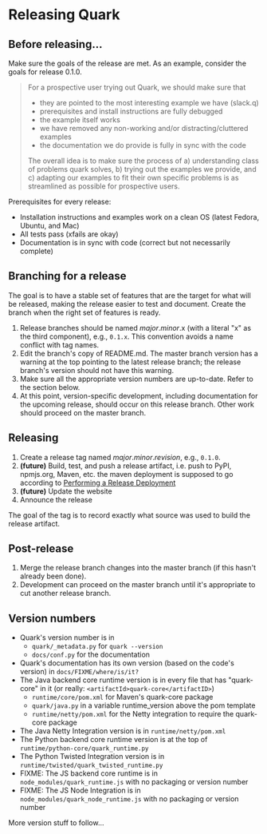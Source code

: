 # Releasing Quark

## Before releasing...

Make sure the goals of the release are met. As an example, consider the goals for release 0.1.0.

> For a prospective user trying out Quark, we should make sure that
>
> - they are pointed to the most interesting example we have (slack.q)
> - prerequisites and install instructions are fully debugged
> - the example itself works
> - we have removed any non-working and/or distracting/cluttered examples
> - the documentation we do provide is fully in sync with the code
>
> The overall idea is to make sure the process of a) understanding class of problems quark solves, b) trying out the examples we provide, and c) adapting our examples to fit their own specific problems is as streamlined as possible for prospective users.

Prerequisites for every release:

- Installation instructions and examples work on a clean OS (latest Fedora, Ubuntu, and Mac)
- All tests pass (xfails are okay)
- Documentation is in sync with code (correct but not necessarily complete)


## Branching for a release

The goal is to have a stable set of features that are the target for what will be released, making the release easier to test and document. Create the branch when the right set of features is ready.

1. Release branches should be named *major*.*minor*.x (with a literal "x" as the third component), e.g., `0.1.x`. This convention avoids a name conflict with tag names.
2. Edit the branch's copy of README.md. The master branch version has a warning at the top pointing to the latest release branch; the release branch's version should not have this warning.
3. Make sure all the appropriate version numbers are up-to-date. Refer to the section below.
4. At this point, version-specific development, including documentation for the upcoming release, should occur on this release branch. Other work should proceed on the master branch.


## Releasing

1. Create a release tag named *major*.*minor*.*revision*, e.g., `0.1.0`.
2. **(future)** Build, test, and push a release artifact, i.e. push to PyPI, npmjs.org, Maven, etc.
   the maven deployment is supposed to go according to [Performing a Release Deployment](http://central.sonatype.org/pages/apache-maven.html#performing-a-release-deployment)
3. **(future)** Update the website
4. Announce the release

The goal of the tag is to record exactly what source was used to build the release artifact.


## Post-release

1. Merge the release branch changes into the master branch (if this hasn't already been done).
2. Development can proceed on the master branch until it's appropriate to cut another release branch.


## Version numbers

- Quark's version number is in
  - `quark/_metadata.py` for `quark --version`
  - `docs/conf.py` for the documentation
- Quark's documentation has its own version (based on the code's version) in `docs/FIXME/where/is/it?`
- The Java backend core runtime version is in every file that has "quark-core" in it (or really: `<artifactId>quark-core</artifactID>`)
  - `runtime/core/pom.xml` for Maven's quark-core package
  - `quark/java.py` in a variable runtime_version above the pom template
  - `runtime/netty/pom.xml` for the Netty integration to require the quark-core package
- The Java Netty Integration version is in `runtime/netty/pom.xml`
- The Python backend core runtime version is at the top of `runtime/python-core/quark_runtime.py`
- The Python Twisted Integration version is in `runtime/twisted/quark_twisted_runtime.py`
- FIXME: The JS backend core runtime is in `node_modules/quark_runtime.js` with no packaging or version number
- FIXME: The JS Node Integration is in `node_modules/quark_node_runtime.js` with no packaging or version number

More version stuff to follow...
